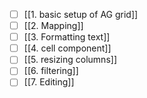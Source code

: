 - [ ] [[1. basic setup of AG grid]]
- [ ] [[2. Mapping]]
- [ ] [[3. Formatting text]]
- [ ] [[4. cell component]]
- [ ] [[5. resizing columns]]
- [ ] [[6. filtering]]
- [ ] [[7. Editing]]